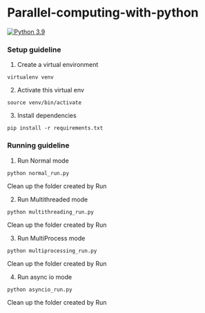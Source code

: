 # Parallel-computing-with-python
[![Python 3.9](https://img.shields.io/badge/python-3.7%20%7C%203.8%20%7C%203.9-brightgreen)](https://www.python.org/downloads/release/python-390/)
### Setup guideline

1. Create a virtual environment

```virtualenv venv```

2. Activate this virtual env

```source venv/bin/activate```

3. Install dependencies

```pip install -r requirements.txt```


### Running guideline

1. Run Normal mode

```python normal_run.py```

Clean up the folder created by Run


2. Run Multithreaded mode

```python multithreading_run.py```

Clean up the folder created by Run

3. Run MultiProcess mode

```python multiprocessing_run.py```

Clean up the folder created by Run

4. Run async io mode

```python asyncio_run.py```

Clean up the folder created by Run

